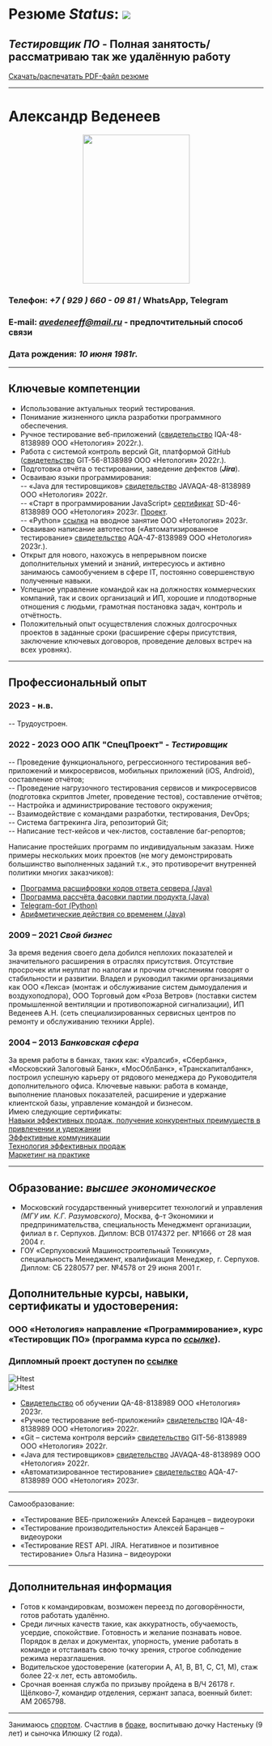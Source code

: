 # **Резюме** _Status_: ![](https://github.com/SKS81/Resume/blob/main/resources/myphoto/Bage_Ok.PNG)
## **_Тестировщик ПО_** - Полная занятость/рассматриваю так же удалённую работу
[Скачать/распечатать PDF-файл резюме](https://github.com/SKS81/Resume/blob/main/resources/ANVedeneev.pdf)
***
# Александр Веденеев
<p align="center">
  <kbd>
    <img width="211" height="294" src="https://github.com/SKS81/Resume/blob/main/resources/myphoto/Myphoto.jpg">
  </kbd>
</p>

### Телефон: ***+7 ( 929 ) 660 - 09 81*** / WhatsApp, Telegram
### E-mail: ***avedeneeff@mail.ru*** - предпочтительный способ связи
### Дата рождения: ***10 июня 1981г.***
***
## **Ключевые компетенции**
- Использование актуальных теорий тестирования.  
- Понимание жизненного цикла разработки программного обеспечения.
- Ручное тестирование веб-приложений ([свидетельство](https://github.com/SKS81/Resume/blob/main/resources/sertificate/Svht.JPG) IQA-48-8138989 ООО «Нетология» 2022г.).
- Работа с системой контроль версий Git, платформой GitHub ([свидетельство](https://github.com/SKS81/Resume/blob/main/resources/sertificate/SvGit.JPG) GIT-56-8138989 ООО «Нетология» 2022г.).
- Подготовка отчёта о тестировании, заведение дефектов (**_Jira_**).
- Осваиваю языки программирования:  
-- «Java для тестировщиков» [свидетельство](https://github.com/SKS81/Resume/blob/main/resources/sertificate/Svjava.JPG) JAVAQA-48-8138989 ООО «Нетология» 2022г.  
-- «Старт в программировании JavaScript» [сертификат](https://github.com/SKS81/Resume/blob/main/resources/sertificate/SertJS.JPG) SD-46-8138989 ООО «Нетология» 2023г. [Проект](https://github.com/SKS81/Diplom_JS).  
-- «Python» [ссылка](https://github.com/SKS81/FirstPython) на вводное занятие ООО «Нетология» 2023г.
- Осваиваю написание автотестов («Автоматизированное тестирование» [свидетельство](https://github.com/SKS81/Resume/blob/main/resources/sertificate/SvAt.jpg) AQA-47-8138989 ООО «Нетология» 2023г.).
- Открыт для нового, нахожусь в непрерывном поиске дополнительных умений и знаний, интересуюсь и активно занимаюсь самообучением в сфере IT, постоянно совершенствую полученные навыки.
- Успешное управление командой как на должностях коммерческих компаний, так и своих организаций и ИП, хорошие и плодотворные отношения с людьми, грамотная постановка задач, контроль и отчётность.
- Положительный опыт осуществления сложных долгосрочных проектов в заданные сроки (расширение сферы присутствия, заключение ключевых договоров, проведение деловых встреч на всех уровнях).
***
## **Профессиональный опыт**

### 2023 - н.в. 
-- Трудоустроен.  

### 2022 - 2023 **ООО АПК "СпецПроект"** - _Тестировщик_
-- Проведение функционального, регрессионного тестирования веб-приложений и микросервисов, мобильных приложений (iOS, Android), составление отчётов;  
-- Проведение нагрузочного тестирования сервисов и микросервисов (подготовка скриптов Jmeter, проведение тестов), составление отчётов;  
-- Настройка и администрирование тестового окружения;  
-- Взаимодействие с командами разработки, тестирования, DevOps;  
-- Система багтрекинга Jira, репозиторий Git;  
-- Написание тест-кейсов и чек-листов, составление баг-репортов;  

Написание простейших программ по индивидуальным заказам. Ниже примеры нескольких моих проектов (не могу демонстрировать большинство выполненных заданий т.к., это противоречит внутренней политики многих заказчиков):
* [Программа расшифровки кодов ответа сервера (Java)](https://github.com/SKS81/ResponceCode)
* [Программа раcсчёта фасовки партии продукта (Java)](https://github.com/SKS81/PalletTime)
* [Telegram-бот (Python)](https://github.com/SKS81/TelegramBot)  
* [Арифметические действия со временем (Java)](https://github.com/SKS81/TimeCalc)
### 2009 – 2021 **_Свой бизнес_**
За время ведения своего дела добился неплохих показателей и значительного расширения в отраслях присутствия. Отсутствие просрочек или неуплат по налогам и прочим отчислениям говорят о стабильности и развитии. Владел и руководил такими организациями как ООО «Лекса» (монтаж и обслуживание систем дымоудаления и воздухоподпора), ООО Торговый дом «Роза Ветров» (поставки систем промышленной вентиляции и противопожарной сигнализации), ИП Веденеев А.Н. (сеть специализированных сервисных центров по ремонту и обслуживанию техники Apple).
### 2004 – 2013 **_Банковская сфера_**
За время работы в банках, таких как: «Уралсиб», «Сбербанк», «Московский Залоговый Банк», «МосОблБанк», «Транскапиталбанк», построил успешную карьеру от рядового менеджера до Руководителя дополнительного офиса. Ключевые навыки: работа в команде, выполнение плановых показателей, расширение и удержание клиентской базы, управление командой и бизнесом.  
Имею следующие сертификаты:  
[Навыки эффективных продаж, получение конкурентных преимуществ в привлечении и удержании](https://github.com/SKS81/Resume/blob/main/resources/bank/AlfaCons.jpg)  
[Эффективные коммуникации](https://github.com/SKS81/Resume/blob/main/resources/bank/TransCap.jpg)  
[Технология эффективных продаж](https://github.com/SKS81/Resume/blob/main/resources/bank/RBK_1.jpg)  
[Маркетинг на практике](https://github.com/SKS81/Resume/blob/main/resources/bank/RBK_2.jpg)  
***
## **Образование:** **_высшее экономическое_**
- Московский государственный университет технологий и управления _(МГУ им. К.Г. Разумовского)_, Москва, ф-т Экономики и предпринимательства, специальность Менеджмент организации, филиал в г. Серпухов. Диплом: ВСВ 0174372 рег. №1666 от 28 мая 2004 г.
- ГОУ «Серпуховский Машиностроительный Техникум», специальность Менеджмент, квалификация Менеджер, г. Серпухов. Диплом: СБ 2280577 рег. №4578 от 29 июня 2001 г.
## Дополнительные курсы, навыки, сертификаты и удостоверения:
### ООО «Нетология» направление **«Программирование»**, курс **«Тестировщик ПО»** (программа курса по [_ссылке_](https://netology.ru/programs/qa)).  
### Дипломный проект доступен по [ссылке](https://github.com/SKS81/DiplomProject)
![Htest](https://github.com/SKS81/Resume/blob/main/resources/sertificate/DipList.jpg?raw=true "Диплом ПП 12353")  
![Htest](https://github.com/SKS81/Resume/blob/main/resources/sertificate/DipPril.jpg?raw=true "Приложение ПР 8320")  
- [Свидетельство](https://github.com/SKS81/Resume/blob/main/resources/sertificate/SvDiplomQA.JPG) об обучении QA-48-8138989 ООО «Нетология» 2023г.
- «Ручное тестирование веб-приложений» [свидетельство](https://github.com/SKS81/Resume/blob/main/resources/sertificate/Svht.JPG) IQA-48-8138989 ООО «Нетология» 2022г.
- «Git – система контроля версий» [свидетельство](https://github.com/SKS81/Resume/blob/main/resources/sertificate/SvGit.JPG) GIT-56-8138989 ООО «Нетология» 2022г.
- «Java для тестировщиков» [свидетельство](https://github.com/SKS81/Resume/blob/main/resources/sertificate/Svjava.JPG) JAVAQA-48-8138989 ООО «Нетология» 2022г.
- «Автоматизированное тестирование» [свидетельство](https://github.com/SKS81/Resume/blob/main/resources/sertificate/SvAt.jpg) AQA-47-8138989 ООО «Нетология» 2023г.
---
Самообразование:
- «Тестирование ВЕБ-приложений» Алексей Баранцев – видеоуроки
- «Тестирование производительности» Алексей Баранцев – видеоуроки
- «Тестирование REST API. JIRA. Негативное и позитивное тестирование» Ольга Назина – видеоуроки
***
## **Дополнительная информация**
- Готов к командировкам, возможен переезд по договорённости, готов работать удалённо.
- Среди личных качеств такие, как аккуратность, обучаемость, усердие, спокойствие. Готовность и желание познавать новое. Порядок в делах и документах, упорность, умение работать в команде и отстаивать свою точку зрения, строгое соблюдение режима неразглашения.
- Водительское удостоверение (категории А, А1, В, В1, С, С1, М), стаж более 22-х лет, есть автомобиль.
- Срочная военная служба по призыву пройдена в В/Ч 26178 г. Щёлково-7, командир отделения, сержант запаса, военный билет: АМ 2065798.
***
Занимаюсь [спортом](https://github.com/SKS81/Resume/blob/main/resources/myphoto/Sport.jpg). Счастлив в [браке](https://github.com/SKS81/Resume/blob/main/resources/myphoto/Family.jpg), воспитываю дочку Настеньку (9 лет) и сыночка Илюшку (2 года).
